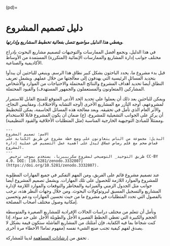 (pd)=
# دليل تصميم المشروع

***ويغطي هذا الدليل مواضيع تتصل بفعالية تخطيط المشاريع وإدارتها.***

في هذا الدليل، ونجمع أفضل الممارسات والتوجيهات لتصميم مشاريع البحوث بإدراج مختلف جوانب إدارة المشاريع والممارسات الإنمائية (المتكررة) المستمدة من الأوساط الأكاديمية والصناعية.

قبل بدء مشروع ما، يحدد الباحثون بشكل كبير نطاق هذا الرسم. وينبغي للباحثين أن يبدأوا بتحديد المسائل الرئيسية التي يهدفون إلى معالجتها من خلال عملهم. ويشمل تعريف النطاق أيضا تحديد أهداف المشروع والنتائج المحتملة والاحتياجات من الموارد والأشخاص المشاركين (المتعاونون والمستعملون والجمهور المستهدف) والقيود المحتملة.

ويمكن للباحثين بعد ذلك أن يعملوا على تحديد الحد الأدنى المتوقع للمنتج القابل للاستمرار لمشروعهم، أوجه التآزر مع المشاريع الأخرى (أوجه التشابه والاختلاف)، ومقاييس النجاح، والأثر العام الذي تأمل في تحقيقه. وبعد معالجة هذه المسائل الحاسمة، يمكن للتخطيط أن يركز على الجوانب التشغيلية للمشروع، (ج) ضمان أن يكون المشروع قابلا للاستخدام وممتثلاً للمبادئ التوجيهية الخارجية المناسبة (مثل المتطلبات الأخلاقية والقيود التنظيمية).

```{figure} ../figures/project-design.jpg
---
الاسم: تصميم المشروع
البديل: مجموعة من الناس يتعاونون على وضع خطة مشروع عن طريق الكتابة على قماش ضخم مع قلم رصاص عملاق ليدل على أهمية عمل التصميم في عملية إدارة المشروع. 
---
 _طريق التوحيد_ التوضيحي لمشروع سكريبيريا. يستخدم بموجب ترخيص CC-BY 4.0. DOI: [10.5281/zenodo.3332807] (https://doi.org/10.5281/zenodo.3332807).
```
عند تصميم مشروع قائم على الفريق، ومن المهم التفكير في جميع المهارات المطلوبة للمشروع والموارد اللازمة للحصول على تلك المهارات. ويشمل تصميم المشروع أيضا جوانب مثل الجدول الزمني والميزانية والمخاطر والتوقعات والموارد اللازمة لإدارة المشاريع والتسجيل المسبق لبروتوكولات البحوث. ومن خلال وجهات النظر هذه، نرحب بالفصول التي تحدد المتطلبات في مشروع ما من حيث تحسين المهارات ودعم وتحسين إمكانية وصول مختلف أصحاب المصلحة.

ونأمل أن تتعلم من مختلف دراسات الحالات الإفرادية للمشاريع الصغيرة والمتوسطة الحجم والكبيرة التي تغطي الخطط القصيرة الأجل والطويلة الأجل على حد سواء. إذا كنت شجاعا بما فيه الكفاية، فإن أمثلتك من المشاريع الفاشلة ستكون قيمة بشكل لا يصدق لفهم كيفية تجنب صنع الشيء نفسه (مفهوم تماما! الأخطاء مرة أخرى.

تحقق من [إرشادات المساهمة](https://github.com/alan-turing-institute/the-turing-way/blob/main/CONTRIBUTING.md) لدينا للمشاركة .
